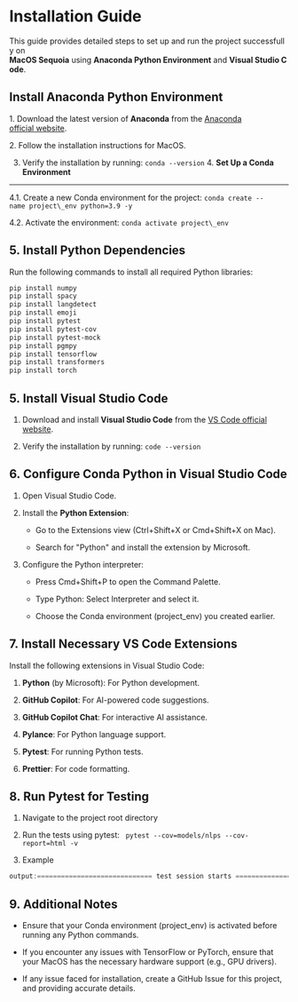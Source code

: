 # Installation Guide

This guide provides detailed steps to set up and run the project successfully on 
**MacOS Sequoia** using **Anaconda Python Environment** and **Visual Studio Code**.

## Install Anaconda Python Environment
1. Download the latest version of **Anaconda** from the [Anaconda official website](https://www.anaconda.com/).

2. Follow the installation instructions for MacOS.

3. Verify the installation by running: `conda --version`
4. **Set Up a Conda Environment**
---------------------------------

4.1.  Create a new Conda environment for the project: `conda create --name project\_env python=3.9 -y`
    
4.2.  Activate the environment: `conda activate project\_env`
    

5. **Install Python Dependencies**
----------------------------------

Run the following commands to install all required Python libraries:

```bash
pip install numpy
pip install spacy 
pip install langdetect
pip install emoji
pip install pytest
pip install pytest-cov
pip install pytest-mock
pip install pgmpy
pip install tensorflow
pip install transformers 
pip install torch
```

5. **Install Visual Studio Code**
---------------------------------

1.  Download and install **Visual Studio Code** from the [VS Code official website](https://code.visualstudio.com/download).
    
2.  Verify the installation by running: `code --version`
    

6. **Configure Conda Python in Visual Studio Code**
---------------------------------------------------

1.  Open Visual Studio Code.
    
2.  Install the **Python Extension**:
    
    *   Go to the Extensions view (Ctrl+Shift+X or Cmd+Shift+X on Mac).
        
    *   Search for "Python" and install the extension by Microsoft.
        
3.  Configure the Python interpreter:
    
    *   Press Cmd+Shift+P to open the Command Palette.
        
    *   Type Python: Select Interpreter and select it.
        
    *   Choose the Conda environment (project\_env) you created earlier.
        

7. **Install Necessary VS Code Extensions**
-------------------------------------------

Install the following extensions in Visual Studio Code:

1.  **Python** (by Microsoft): For Python development.
    
2.  **GitHub Copilot**: For AI-powered code suggestions.
    
3.  **GitHub Copilot Chat**: For interactive AI assistance.
    
4.  **Pylance**: For Python language support.
    
5.  **Pytest**: For running Python tests.
    
6.  **Prettier**: For code formatting.
    

8. **Run Pytest for Testing**
-----------------------------

1.  Navigate to the project root directory
    
2.  Run the tests using pytest: ` pytest --cov=models/nlps --cov-report=html -v`
    
3.  Example
```python 
output:============================= test session starts =============================platform darwin -- Python 3.9.x, pytest-7.x.x, py-1.x.x, pluggy-1.x.xrootdir: /Users/apple/Documents/Projects/Samhailplugins: cov-3.x.xcollected 10 itemstests/models/base\_models/test\_bert.py ..........                        \[100%\]---------- coverage: platform darwin, python 3.9.x ----------Name                                      Stmts   Miss  Cover   Missing-----------------------------------------------------------------------models/base\_models/bert.py                  50      0   100%-----------------------------------------------------------------------============================== 10 passed in 2.34s ==============================
```    

9. **Additional Notes**
-----------------------

*   Ensure that your Conda environment (project\_env) is activated before running any Python commands.
    
*   If you encounter any issues with TensorFlow or PyTorch, ensure that your MacOS has the necessary hardware support (e.g., GPU drivers).

* If any issue faced for installation, create a GitHub Issue for this project, and providing accurate details.